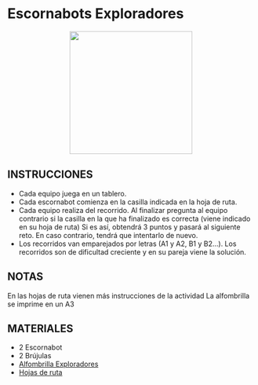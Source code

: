 # Escornabots Exploradores
<p align="center">
  <img src="https://github.com/escornabot/docs/blob/master/Escornabot_Mats/exploradores/Exploradores.jpg" width="250"/>
</p>

## INSTRUCCIONES
* Cada equipo juega en un tablero.
* Cada escornabot comienza en la casilla indicada en la hoja de ruta.
* Cada equipo realiza del recorrido. Al finalizar pregunta al equipo contrario si la casilla en la que ha finalizado es correcta (viene indicado en su hoja de ruta) Si es así, obtendrá 3 puntos y pasará al siguiente reto. En caso contrario, tendrá que intentarlo de nuevo.
* Los recorridos van emparejados por letras (A1 y A2, B1 y B2…). Los recorridos son de dificultad creciente y en su pareja viene la solución.

## NOTAS
En las hojas de ruta vienen más instrucciones de la actividad
La alfombrilla se imprime en un A3

## MATERIALES
* 2 Escornabot
* 2 Brújulas
* [Alfombrilla Exploradores][ALF]
* [Hojas de ruta][HDR]



[ALF]:Exploradores.pdf
[HDR]:Rutas_Exploradores.pdf
